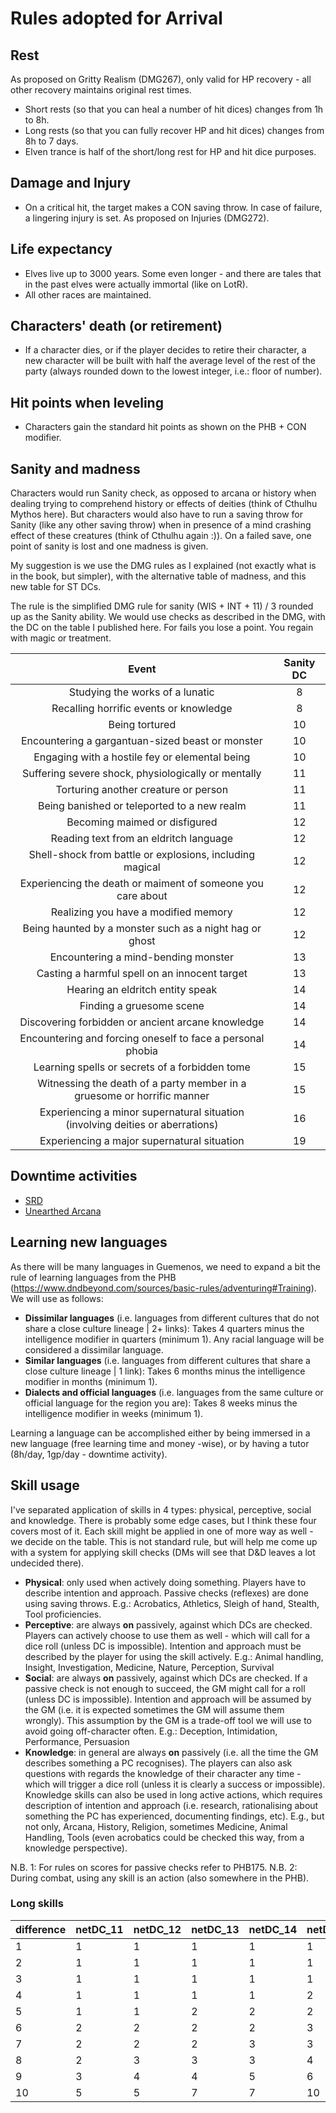 # Rules adopted for Arrival

## Rest

As proposed on Gritty Realism (DMG267), only valid for HP recovery - all other recovery maintains original rest times. 
- Short rests (so that you can heal a number of hit dices) changes from 1h to 8h.
- Long rests (so that you can fully recover HP and hit dices) changes from 8h to 7 days. 
- Elven trance is half of the short/long rest for HP and hit dice purposes.

## Damage and Injury

- On a critical hit, the target makes a CON saving throw. In case of failure, a lingering injury is set. As proposed on Injuries (DMG272).

## Life expectancy

- Elves live up to 3000 years. Some even longer - and there are tales that in the past elves were actually immortal (like on LotR).
- All other races are maintained.

## Characters' death (or retirement)

- If a character dies, or if the player decides to retire their character, a new character will be built with half the average level of the rest of the party (always rounded down to the lowest integer, i.e.: floor of number).

## Hit points when leveling

- Characters gain the standard hit points as shown on the PHB + CON modifier.

## Sanity and madness

Characters would run Sanity check, as opposed to arcana or history when dealing trying to comprehend history or effects of deities (think of Cthulhu Mythos here). But characters would also have to run a saving throw for Sanity (like any other saving throw) when in presence of a mind crashing effect of these creatures (think of Cthulhu again :)). On a failed save, one point of sanity is lost and one madness is given.

My suggestion is we use the DMG rules as I explained (not exactly what is in the book, but simpler), with the alternative table of madness, and this new table for ST DCs.

The rule is the simplified DMG rule for sanity (WIS + INT + 11) / 3 rounded up as the Sanity ability. We would use checks as described in the DMG, with the DC on the table I published here. For fails you lose a point. You regain with magic or treatment.

|                                    **Event**                                   | **Sanity DC** |
|:------------------------------------------------------------------------------:|:-------------:|
|                         Studying the works of a lunatic                        |       8       |
|                     Recalling horrific events or knowledge                     |       8       |
|                                 Being tortured                                 |       10      |
|                Encountering a gargantuan-sized beast or monster                |       10      |
|                 Engaging with a hostile fey or elemental being                 |       10      |
|               Suffering severe shock, physiologically or mentally              |       11      |
|                      Torturing another creature or person                      |       11      |
|                   Being banished or teleported to a new realm                  |       11      |
|                          Becoming maimed or disfigured                         |       12      |
|                     Reading text from an eldritch language                     |       12      |
|            Shell-shock from battle or explosions, including magical            |       12      |
|           Experiencing the death or maiment of someone you care about          |       12      |
|                      Realizing you have a modified memory                      |       12      |
|             Being haunted by a monster such as a night hag or ghost            |       12      |
|                       Encountering a mind-bending monster                      |       13      |
|                  Casting a harmful spell on an innocent target                 |       13      |
|                        Hearing an eldritch entity speak                        |       14      |
|                            Finding a gruesome scene                            |       14      |
|                Discovering forbidden or ancient arcane knowledge               |       14      |
| Encountering and forcing oneself to face a personal phobia                     |       14      |
|                 Learning spells or secrets of a forbidden tome                 |       15      |
|     Witnessing the death of a party member in a gruesome or horrific manner    |       15      |
| Experiencing a minor supernatural situation (involving deities or aberrations) |       16      |
| Experiencing a major supernatural situation                                    |       19      |

## Downtime activities

- [SRD](https://www.dandwiki.com/wiki/5e_SRD:Downtime_Activities)
- [Unearthed Arcana](https://media.wizards.com/2017/dnd/downloads/UA_Downtime.pdf)

## Learning new languages

As there will be many languages in Guemenos, we need to expand a bit the rule of learning languages from the PHB (https://www.dndbeyond.com/sources/basic-rules/adventuring#Training). We will use as follows:
- **Dissimilar languages** (i.e. languages from different cultures that do not share a close culture lineage | 2+ links): Takes 4 quarters minus the intelligence modifier in quarters (minimum 1). Any racial language will be considered a dissimilar language.
- **Similar languages** (i.e. languages from different cultures that share a close culture lineage | 1 link): Takes 6 months minus the intelligence modifier in months (minimum 1). 
- **Dialects and official languages** (i.e. languages from the same culture or official language for the region you are): Takes 8 weeks minus the intelligence modifier in weeks (minimum 1).

Learning a language can be accomplished either by being immersed in a new language (free learning time and money -wise), or by having a tutor (8h/day, 1gp/day - downtime activity). 

## Skill usage

I've separated application of skills in 4 types: physical, perceptive, social and knowledge. There is probably some edge cases, but I think these four covers most of it. Each skill might be applied in one of more way as well - we decide on the table. This is not standard rule, but will help me come up with a system for applying skill checks (DMs will see that D&D leaves a lot undecided there).

- **Physical**: only used when actively doing something. Players have to describe intention and approach. Passive checks (reflexes) are done using saving throws. E.g.: Acrobatics, Athletics, Sleigh of hand, Stealth, Tool proficiencies.
- **Perceptive**: are always **on** passively, against which DCs are checked. Players can actively choose to use them as well - which will call for a dice roll (unless DC is impossible). Intention and approach must be described by the player for using the skill actively. E.g.: Animal handling, Insight, Investigation, Medicine, Nature, Perception, Survival
- **Social**: are always **on** passively, against which DCs are checked. If a passive check is not enough to succeed, the GM might call for a roll (unless DC is impossible). Intention and approach will be assumed by the GM (i.e. it is expected sometimes the GM will assume them wrongly). This assumption by the GM is a trade-off tool we will use to avoid going off-character often. E.g.: Deception, Intimidation, Performance, Persuasion
- **Knowledge**: in general are always **on** passively (i.e. all the time the GM describes something a PC recognises). The players can also ask questions with regards the knowledge of their character any time - which will trigger a dice roll (unless it is clearly a success or impossible). Knowledge skills can also be used in long active actions, which requires description of intention and approach (i.e. research, rationalising about something the PC has experienced, documenting findings, etc). E.g., but not only, Arcana, History, Religion, sometimes Medicine, Animal Handling, Tools (even acrobatics could be checked this way, from a knowledge perspective).

N.B. 1: For rules on scores for passive checks refer to PHB175.
N.B. 2: During combat, using any skill is an action (also somewhere in the PHB).

### Long skills

| difference | netDC_11 | netDC_12 | netDC_13 | netDC_14 | netDC_15 | netDC_16 | netDC_17 | netDC_18 | netDC_19 | netDC_20 |
|:-----------|:---------|:---------|:---------|:---------|:---------|:---------|:---------|:---------|:---------|:---------|
|          1 |        1 |        1 |        1 |        1 |        1 |        1 |        1 |        1 |        1 |        1 |
|          2 |        1 |        1 |        1 |        1 |        1 |        1 |        1 |        2 |        2 |        4 |
|          3 |        1 |        1 |        1 |        1 |        1 |        2 |        2 |        2 |        4 |        6 |
|          4 |        1 |        1 |        1 |        1 |        2 |        2 |        2 |        3 |        4 |        9 |
|          5 |        1 |        1 |        2 |        2 |        2 |        3 |        3 |        4 |        6 |       13 |
|          6 |        2 |        2 |        2 |        2 |        3 |        3 |        4 |        5 |        7 |       16 |
|          7 |        2 |        2 |        2 |        3 |        3 |        4 |        5 |        7 |       11 |       19 |
|          8 |        2 |        3 |        3 |        3 |        4 |        5 |        7 |        9 |       13 |       27 |
|          9 |        3 |        4 |        4 |        5 |        6 |        7 |        9 |       13 |       19 |       38 |
|         10 |        5 |        5 |        7 |        7 |       10 |       11 |       13 |       19 |       29 |       60 |  

